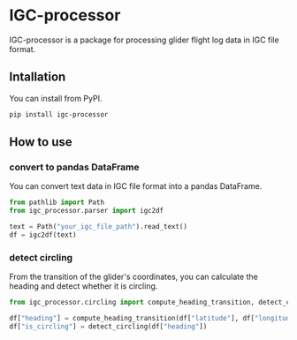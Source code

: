 # IGC-processor

IGC-processor is a package for processing glider flight log data in IGC file format.

## Intallation
You can install from PyPI.

```bash
pip install igc-processor
```

## How to use

### convert to pandas DataFrame
You can convert text data in IGC file format into a pandas DataFrame.

```python
from pathlib import Path
from igc_processor.parser import igc2df

text = Path("your_igc_file_path").read_text()
df = igc2df(text)
```

### detect circling
From the transition of the glider's coordinates, you can calculate the heading and detect whether it is circling.

```python
from igc_processor.circling import compute_heading_transition, detect_circling

df["heading"] = compute_heading_transition(df["latitude"], df["longitude"])
df["is_circling"] = detect_circling(df["heading"])
```